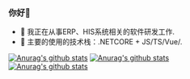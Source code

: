 ### 你好👋

- 🔭 我正在从事ERP、HIS系统相关的软件研发工作.
- 👯 主要的使用的技术栈：.NETCORE + JS/TS/Vue/.

[![Anurag's github stats](https://github-readme-stats-delta-self.vercel.app/api?username=shenyueyemiao&count_private=true&show_icons=true)](https://github.com/anuraghazra/github-readme-stats)
[![Anurag's github stats](https://github-profile-trophy.vercel.app/?username=shenyueyemiao&title=Star,Follower,Commit,Issue&theme=chartreuse-dark)](https://github.com/shenyueyemiao)   
[![Anurag's github stats](github-readme-stats-2qo458e1e-shenyueyemiao.vercel.app/api/top-langs/?username=shenyueyemiao&langs_count=8&hide=java,html,scss,batchfile&exclude_repo=Shopsnweb-xf)](github-readme-stats-2qo458e1e-shenyueyemiao.vercel.app)    
